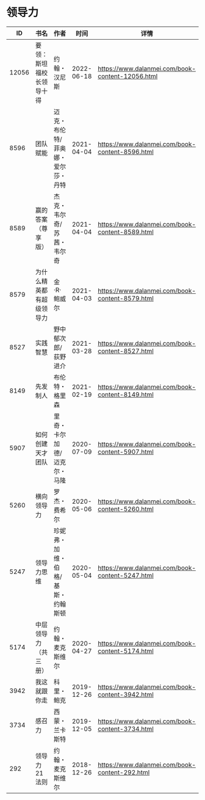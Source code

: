 # 领导力

| ID | 书名 | 作者 | 时间 | 详情 | 下载页面 | EPUB下载链接 | MOBI下载链接 | AZW3下载链接 |
| --- | --- | --- | --- | --- | --- | --- | --- | --- |
| 12056 | 要领：斯坦福校长领导十得 | 约翰・汉尼斯 | 2022-06-18 | https://www.dalanmei.com/book-content-12056.html | https://www.dalanmei.com/download-book-12056.html | http://ct.dalanmei.com/f/31084289-599086600-289af3 | http://ct.dalanmei.com/f/31084289-599088642-b58cec | http://ct.dalanmei.com/f/31084289-599088512-43474f |
| 8596 | 团队赋能 | 迈克・布伦特/菲奥娜・爱尔莎・丹特 | 2021-04-04 | https://www.dalanmei.com/book-content-8596.html | https://www.dalanmei.com/download-book-8596.html | http://ct.dalanmei.com/f/31084289-571711654-ec2c70 | http://ct.dalanmei.com/f/31084289-572114712-c8dd5f | http://ct.dalanmei.com/f/31084289-572133560-c97f57 |
| 8589 | 赢的答案（尊享版） | 杰克・韦尔奇/苏茜・韦尔奇 | 2021-04-04 | https://www.dalanmei.com/book-content-8589.html | https://www.dalanmei.com/download-book-8589.html | http://ct.dalanmei.com/f/31084289-571711485-693b6b | http://ct.dalanmei.com/f/31084289-572114739-53bd0a | http://ct.dalanmei.com/f/31084289-572133722-a3d20d |
| 8579 | 为什么精英都有超级领导力 | 金·R·鲍威尔 | 2021-04-03 | https://www.dalanmei.com/book-content-8579.html | https://www.dalanmei.com/download-book-8579.html | http://ct.dalanmei.com/f/31084289-571711349-5a36a1 | http://ct.dalanmei.com/f/31084289-572114774-f9c2c4 | http://ct.dalanmei.com/f/31084289-572133834-6cbb36 |
| 8527 | 实践智慧 | 野中郁次郎/荻野进介 | 2021-03-28 | https://www.dalanmei.com/book-content-8527.html | https://www.dalanmei.com/download-book-8527.html | http://ct.dalanmei.com/f/31084289-571710753-eb3a84 | http://ct.dalanmei.com/f/31084289-572114899-6569a3 | http://ct.dalanmei.com/f/31084289-572134788-c7b177 |
| 8149 | 先发制人 | 布伦特・格里森 | 2021-02-19 | https://www.dalanmei.com/book-content-8149.html | https://www.dalanmei.com/download-book-8149.html | http://ct.dalanmei.com/f/31084289-571698502-16afc4 | http://ct.dalanmei.com/f/31084289-572115871-bd0ba1 | http://ct.dalanmei.com/f/31084289-572144760-71b3eb |
| 5907 | 如何创建天才团队 | 里奇・卡尔加德/迈克尔・马隆 | 2020-07-09 | https://www.dalanmei.com/book-content-5907.html | https://www.dalanmei.com/download-book-5907.html | http://ct.dalanmei.com/f/31084289-571563265-497b68 | http://ct.dalanmei.com/f/31084289-572015115-bf0746 | http://ct.dalanmei.com/f/31084289-571911254-4c6e98 |
| 5260 | 横向领导力 | 罗杰・费希尔 | 2020-05-06 | https://www.dalanmei.com/book-content-5260.html | https://www.dalanmei.com/download-book-5260.html | http://ct.dalanmei.com/f/31084289-571507803-014313 | http://ct.dalanmei.com/f/31084289-571775821-1b5b47 | http://ct.dalanmei.com/f/31084289-571922001-bbfbcb |
| 5247 | 领导力思维 | 珍妮弗・加维・伯格/基斯・约翰斯顿 | 2020-05-04 | https://www.dalanmei.com/book-content-5247.html | https://www.dalanmei.com/download-book-5247.html | http://ct.dalanmei.com/f/31084289-571512318-62246a | http://ct.dalanmei.com/f/31084289-571776607-e91f44 | http://ct.dalanmei.com/f/31084289-571922280-284b55 |
| 5174 | 中层领导力（共三册） | 约翰・麦克斯维尔 | 2020-04-27 | https://www.dalanmei.com/book-content-5174.html | https://www.dalanmei.com/download-book-5174.html | http://ct.dalanmei.com/f/31084289-571517705-a410af | http://ct.dalanmei.com/f/31084289-571778363-d64ead | http://ct.dalanmei.com/f/31084289-571923514-78239d |
| 3942 | 我这就跟你走 | 科里・鲍克 | 2019-12-26 | https://www.dalanmei.com/book-content-3942.html | https://www.dalanmei.com/download-book-3942.html | http://ct.dalanmei.com/f/31084289-571547584-f8fe38 | http://ct.dalanmei.com/f/31084289-571816253-4c1fdd | http://ct.dalanmei.com/f/31084289-572053172-066022 |
| 3734 | 感召力 | 西蒙・兰卡斯特 | 2019-12-05 | https://www.dalanmei.com/book-content-3734.html | https://www.dalanmei.com/download-book-3734.html | http://ct.dalanmei.com/f/31084289-571550131-95e7ad | http://ct.dalanmei.com/f/31084289-571841301-800d24 | http://ct.dalanmei.com/f/31084289-572066279-447fd8 |
| 292 | 领导力21法则 | 约翰・麦克斯维尔 | 2018-12-26 | https://www.dalanmei.com/book-content-292.html | https://www.dalanmei.com/download-book-292.html | http://ct.dalanmei.com/f/31084289-571456538-40f535 | http://ct.dalanmei.com/f/31084289-571788834-a0bd32 | http://ct.dalanmei.com/f/31084289-571893223-a9bf65 |
